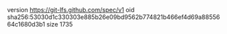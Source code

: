 version https://git-lfs.github.com/spec/v1
oid sha256:53030d1c330303e885b26e09bd9562b774821b466ef4d69a8855664c1680d3b1
size 1735
